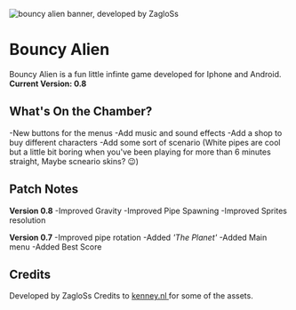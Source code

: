 
![bouncy alien banner, developed by ZagloSs](https://cdn.discordapp.com/attachments/896302763795972126/1200029630627852369/Frame_10.png?ex=65c4b1af&is=65b23caf&hm=76839e1159cbd3cd2caf69a7877fc42decb54e7935af69e1f702491affed7d21&)
# Bouncy Alien	
Bouncy Alien is a fun little infinte game developed for Iphone and Android.
**Current Version: 0.8** 

## What's On the Chamber?
-New buttons for the menus
-Add music and sound effects
-Add a shop to buy different characters
-Add some sort of scenario (White pipes are cool but a little bit boring when you've been playing for 
more than 6 minutes straight, Maybe scneario skins? 😉)


## Patch Notes
**Version 0.8** 
-Improved Gravity
-Improved Pipe Spawning
-Improved Sprites resolution

**Version 0.7** 
-Improved pipe rotation
-Added *'The Planet'*
-Added Main menu
-Added Best Score

## Credits
Developed by ZagloSs
Credits to [kenney.nl ](https://kenney.nl/)for some of the assets.
